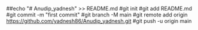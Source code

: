 ##echo "# Anudip_yadnesh" >> README.md
#git init
#git add README.md
#git commit -m "first commit"
#git branch -M main
#git remote add origin https://github.com/yadnesh86/Anudip_yadnesh.git
#git push -u origin main